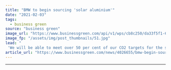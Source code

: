 ```yaml
---
title: "BMW to begin sourcing 'solar aluminium'"
date: "2021-02-03"
tags: 
  - business green
source: "business green"
image_url: "https://www.businessgreen.com/api/v1/wps/cb8c250/da33f5f1-6caa-4c1c-82cf-c0d71f5257d5/2/BMW-solar-185x114.jpg"
image_fp: "/assets/img/post_thumbnails/51.jpg"
lead: "
 'We will be able to meet over 50 per cent of our CO2 targets for the supplier network, just by using green power' ..."
article_url: "https://www.businessgreen.com/news/4026655/bmw-begin-sourcing-solar-aluminium"
---
```


---
